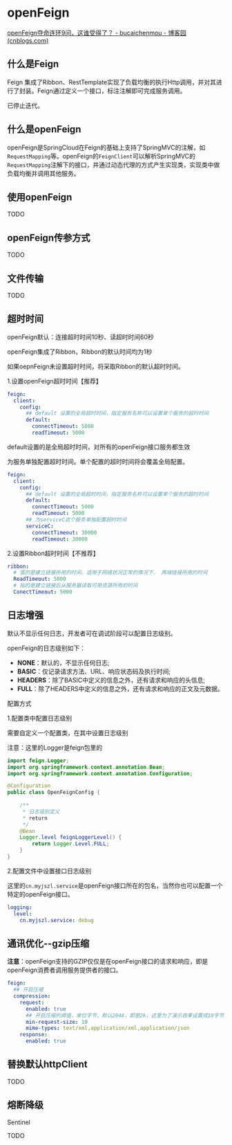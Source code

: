 # openFeign

[openFeign夺命连环9问，这谁受得了？ - bucaichenmou - 博客园 (cnblogs.com)](https://www.cnblogs.com/cbvlog/p/15322926.html)

## 什么是Feign

Feign 集成了Ribbon、RestTemplate实现了负载均衡的执行Http调用，并对其进行了封装。Feign通过定义一个接口，标注注解即可完成服务调用。

已停止迭代。

## 什么是openFeign

openFeign是SpringCloud在Feign的基础上支持了SpringMVC的注解，如`RequestMapping`等。openFeign的`FeignClient`可以解析SpringMVC的`RequestMapping`注解下的接口，并通过动态代理的方式产生实现类，实现类中做负载均衡并调用其他服务。

## 使用openFeign

TODO

## openFeign传参方式

TODO

## 文件传输

TODO

## 超时时间

openFeign默认：连接超时时间10秒、读超时时间60秒

openFeign集成了Ribbon，Ribbon的默认时间均为1秒

如果oepnFeign未设置超时时间，将采取Ribbon的默认超时时间。

1.设置openFeign超时时间【推荐】

```yml
feign:
  client:
    config:
      ## default 设置的全局超时时间，指定服务名称可以设置单个服务的超时时间
      default:
        connectTimeout: 5000
        readTimeout: 5000
```

default设置的是全局超时时间，对所有的openFeign接口服务都生效

为服务单独配置超时时间。单个配置的超时时间将会覆盖全局配置。

```yml
feign:
  client:
    config:
      ## default 设置的全局超时时间，指定服务名称可以设置单个服务的超时时间
      default:
        connectTimeout: 5000
        readTimeout: 5000
      ## 为serviceC这个服务单独配置超时时间
      serviceC:
        connectTimeout: 30000
        readTimeout: 30000
```

2.设置Ribbon超时时间【不推荐】

```yml
ribbon:
  # 值的是建立链接所用的时间，适用于网络状况正常的情况下， 两端链接所用的时间
  ReadTimeout: 5000
  # 指的是建立链接后从服务器读取可用资源所用的时间
  ConectTimeout: 5000
```

## 日志增强

默认不显示任何日志，开发者可在调试阶段可以配置日志级别。

openFeign的日志级别如下：

- **NONE**：默认的，不显示任何日志;
- **BASIC**：仅记录请求方法、URL、响应状态码及执行时间;
- **HEADERS**：除了BASIC中定义的信息之外，还有请求和响应的头信息;
- **FULL**：除了HEADERS中定义的信息之外，还有请求和响应的正文及元数据。

配置方式

1.配置类中配置日志级别

需要自定义一个配置类，在其中设置日志级别

注意：这里的Logger是feign包里的

```java
import feign.Logger;
import org.springframework.context.annotation.Bean;
import org.springframework.context.annotation.Configuration;

@Configuration
public class OpenFeignConfig {
    
    /**
     * 日志级别定义
     * return
     */
    @Bean
    Logger.level feignLoggerLevel() {
        return Logger.Level.FULL;
    }
}
```

2.配置文件中设置接口日志级别

这里的`cn.myjszl.service`是openFeign接口所在的包名，当然你也可以配置一个特定的openFeign接口。

```yml
logging:
  level:
    cn.myjszl.service: debug
```

## 通讯优化--gzip压缩

**注意**：openFeign支持的GZIP仅仅是在openFeign接口的请求和响应，即是openFeign消费者调用服务提供者的接口。

```yml
feign:
  ## 开启压缩
  compression:
    request:
      enabled: true
      ## 开启压缩的阈值，单位字节，默认2048，即是2k，这里为了演示效果设置成10字节
      min-request-size: 10
      mime-types: text/xml,application/xml,application/json
    response:
      enabled: true
```

## 替换默认httpClient

TODO

## 熔断降级

Sentinel

TODO



